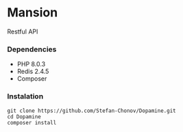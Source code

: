 # Mansion
Restful API

### Dependencies

* PHP 8.0.3
* Redis 2.4.5
* Composer 

### Instalation

```
git clone https://github.com/Stefan-Chonov/Dopamine.git
cd Dopamine
composer install
```
